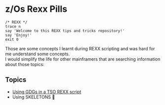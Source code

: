 # z/Os Rexx Pills

``` REXX
/* REXX */
trace n
say 'Welcome to this REXX tips and tricks repository!'
say 'Enjoy!'
exit 0
``` 

Those are some concepts I learnt during REXX scripting and was hard for me understand some concepts.  
I would simplify the life for other mainframers that are searching information about those topics:  

## Topics
- [Using GDGs in a TSO REXX script](/GDGs/)
- Using SKELETONS :construction:
